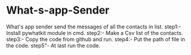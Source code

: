 # What-s-app-Sender
What's app sender send the messages of all the contacts in list.
step1:- Install pywhatkit module in cmd.
step2:- Make a Csv list of the contacts.
step3:- Copy the code from github and run.
step4:- Put the path of file in the code.
step5"- At last run the code.
